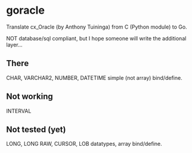 # goracle #
Translate cx_Oracle (by Anthony Tuininga) from C (Python module) to Go.

NOT database/sql compliant, but I hope someone will write the additional layer...

## There ##
CHAR, VARCHAR2, NUMBER, DATETIME simple (not array) bind/define.

## Not working ##
INTERVAL

## Not tested (yet) ##
LONG, LONG RAW, CURSOR, LOB datatypes, array bind/define.